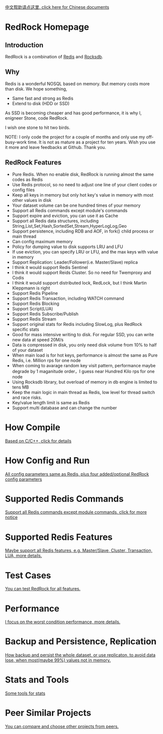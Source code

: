[中文帮助请点这里, click here for Chinese documents](documents/menu_cn.md) 

# RedRock Homepage

## Introduction
RedRock is a combination of [Redis](https://github.com/antirez/redis) and [Rocksdb](https://rocksdb.org/).

## Why
Redis is a wonderful NOSQL based on memory. But memory costs more than disk. We hope something,
* Same fast and strong as Redis
* Extend to disk (HDD or SSD)

As SSD is becoming cheaper and has good performance, it is why I, enigneer Stone, code RedRock. 

I wish one stone to hit two birds. 

NOTE: 
I only code the project for a couple of months and only use my off-busy-work time. 
It is not as mature as a project for ten years. 
Wish you use it more and leave feedbacks at Github. Thank you.

## RedRock Features
* Pure Redis. When no enable disk, RedRock is running almost the same codes as Redis
* Use Redis protocol, so no need to adjust one line of your client codes or config files
* Keep all keys in memory but only hot key's value in memory with most other values in disk
* Your dataset volume can be one hundred times of your memory
* Support all Redis commands except module's commands
* Support expire and eviction, you can use it as Cache
* Support all Redis data structures, including String,List,Set,Hash,SortedSet,Stream,HyperLogLog,Geo
* Support persistence, including RDB and AOF, in fork() child process or main thread
* Can config maximum memory
* Policy for dumping value to disk supports LRU and LFU
* If use eviction, you can specify LRU or LFU, and the max keys with value in memory
* Support Replication: Leader/Follower(i.e. Master/Slave) replica
* I think it would support Redis Sentinel
* I think it would support Reids Cluster. So no need for Twemproxy and Codis
* I think it would support distributed lock, RedLock, but I think Martin Kleppmann is right 
* Support Redis Pipeline
* Support Redis Transaction, including WATCH command
* Support Redis Blocking
* Support Script(LUA)
* Support Redis Subscribe/Publish
* Support Redis Stream
* Support original stats for Redis including SlowLog, plus RedRock specific stats
* Good for mass intensive writing to disk. For regular SSD, you can write new data at speed 20M/s
* Data is compressed in disk, you only need disk volume from 10% to half of your dataset
* When main load is for hot keys, performance is almost the same as Pure Redis, i.e. Million rps for one node
* When coming to avarage random key visit pattern, performance maybe degrade by 1 maganitude order，I guess near Hundred Kilo rps for one node
* Using Rocksdb library, but overload of memory in db engine is limited to tens MB
* Keep the main logic in main thread as Redis, low level for thread switch and race risks.
* Key/value length limit is same as Redis
* Support multi database and can change the number

# How Compile

[Based on C/C++, click for details](documents/compile_en.md)

# How Config and Run

[All config parameters same as Redis, plus four added/optional RedRock config parameters](documents/howrun_en.md)

# Supported Redis Commands

[Support all Redis commands except module commands, click for more notice](documents/commands_en.md)

# Supported Redis Features

[Maybe support all Redis features, e.g. Master/Slave, Cluster, Transaction, LUA, more details.](documents/feature_en.md)

# Test Cases

[You can test RedRock for all features.](documents/test_en.md)

# Performance

[I focus on the worst condition performance, more details.](documents/performance_en.md)

# Backup and Persistence, Replication

[How backup and persist the whole dataset, or use replicaton, to avoid data lose, when most(maybe 99%) values not in memory.](documents/persistence_en.md)

# Stats and Tools

[Some tools for stats](documents/stat_en.md)

# Peer Similar Projects

[You can compare and choose other projects from peers.](documents/peers_en.md)